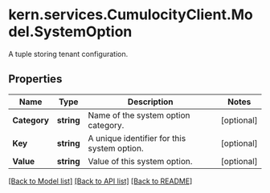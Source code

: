 # kern.services.CumulocityClient.Model.SystemOption
A tuple storing tenant configuration.

## Properties

Name | Type | Description | Notes
------------ | ------------- | ------------- | -------------
**Category** | **string** | Name of the system option category. | [optional] 
**Key** | **string** | A unique identifier for this system option. | [optional] 
**Value** | **string** | Value of this system option. | [optional] 

[[Back to Model list]](../README.md#documentation-for-models) [[Back to API list]](../README.md#documentation-for-api-endpoints) [[Back to README]](../README.md)

